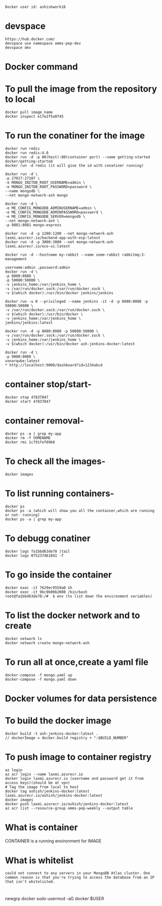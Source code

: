     Docker user id: ashishwork16

# devspace 
	https://hub.docker.com/ 
	devspace use namespace omms-pep-dev
	devspace dev

# Docker command

# To pull the image from the repository to local
    docker pull image_name
    docker inspect e17e2f5a0745
# To run the conatiner for the image
    docker run redis
    docker run redis:4.0
    docker run -d -p 80(host):80(container port) --name getting-started docker/getting-started
    docker run -d redis (it will give the id with conatiner running)
    
    docker run -d \
    -p 27017:27107 \
    -e MONGO_INITDB_ROOT_USERNAME=admin \
    -e MONGO_INITDB_ROOT_PASSWORD=password \
    --name mongodb \
    --net mongo-network-ash mongo

    docker run -d \
    -e ME_CONFIG_MONGODB_ADMINUSERNAME=admin \
    -e ME_CONFIG_MONGODB_ADMINPASSWORD=password \
    -e ME_CONFIG_MONGODB_SERVER=mongodb \
    --net mongo-network-ash \
    -p 8081:8081 mongo-express

    docker run -d -p 1200:1200 --net mongo-network-ash laxmi.azurecr.io/backend-app-with-esp:latest
    docker run -d -p 3000:3000 --net mongo-network-ash laxmi.azurecr.io/eco-ui:latest
    
    docker run -d --hostname my-rabbit --name some-rabbit rabbitmq:3-management

    username:admin ,password:admin
    docker run -d \
    -p 8080:8080 \
    -p 50000:50000 \
    -v jenkins_home:/var/jenkins_home \
    -v /var/run/docker.sock:/var/run/docker.sock \
    -v $(which docker):/usr/bin/docker jenkins/jenkins
    
    docker run -u 0 --privileged --name jenkins -it -d -p 8080:8080 -p 50000:50000 \
    -v /var/run/docker.sock:/var/run/docker.sock \
    -v $(which docker):/usr/bin/docker \
    -v jenkins_home:/var/jenkins_home \
    jenkins/jenkins:latest
    
    docker run -d -p 8080:8080 -p 50000:50000 \
    -v /var/run/docker.sock:/var/run/docker.sock \
    -v jenkins_home:/var/jenkins_home \
    -v $(which docker):/usr/bin/docker ash-jenkins-docker:latest
    
    docker run -d \
    -p 9000:9000 \
    sonarqube:latest
    * http://localhost:9000/dashboard?id=1234abcd

# container stop/start-
    docker stop 47837847
    docker start 47837847
# container removal-
    docker ps -a | grep my-app
    docker rm -f SOMENAME
    docker rmi 1c791fef09b0
# To check all the images-
    docker images
# To list running containers-
    docker ps
    docker ps -a (which will show you all the container,which are running or not- running)
    docker ps -a | grep my-app
# To debugg conatiner
    docker logs fa1bbd63de78 |tail
    docker logs 075237d61841 -f
# To go inside the container
    docker exec -it 7629ec9559a0 sh
    docker exec -it 9bc9b00b2008 /bin/bash
    root@fa1bbd63de78:/#  $ env (to list down the environment variables)
# To list the docker network and to create
    docker network ls
    docker network create mongo-network-ash 
# To run all at once,create a yaml file
    docker-compose -f mongo.yaml up
    docker-compose -f mongo.yaml down 

# Docker volumes for data persistence  
# To build the docker image
    docker build -t ash-jenkins-docker:latest .
    // dockerImage = docker.build registry + ":$BUILD_NUMBER" 

# To push image to container registry
    az login
    az acr login --name laxmi.azurecr.io
    docker login laxmi.azurecr.io (username and password get it from access keys)(should be at vpn)
    # Tag the image from local to host
    docker tag ashish/jenkins-docker:latest laxmi.azurecr.io/ashish/jenkins-docker:latest
    docker images
    docker push laxmi.azurecr.io/ashish/jenkins-docker:latest
    az acr list --resource-group omms-pep-weekly --output table


# What is container
CONTAINER is a running environment for IMAGE    

# What is whitelist
    could not connect to any servers in your MongoDB Atlas cluster. One common reason is that you're trying to access the database from an IP that isn't whitelisted.

#
newgrp docker
sudo usermod -aG docker $USER    